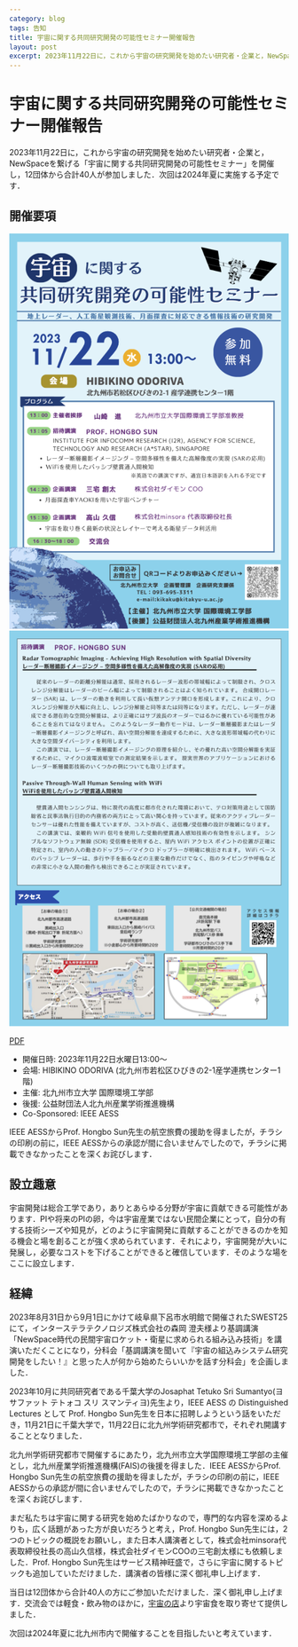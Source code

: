 ```yaml
---
category: blog
tags: 告知
title: 宇宙に関する共同研究開発の可能性セミナー開催報告
layout: post
excerpt: 2023年11月22日に，これから宇宙の研究開発を始めたい研究者・企業と，NewSpaceを繋げる「宇宙に関する共同研究開発の可能性セミナー」を開催し，12団体から合計40人が参加しました．次回は2024年夏に実施する予定です．
---
```

# 宇宙に関する共同研究開発の可能性セミナー開催報告

2023年11月22日に，これから宇宙の研究開発を始めたい研究者・企業と，NewSpaceを繋げる「宇宙に関する共同研究開発の可能性セミナー」を開催し，12団体から合計40人が参加しました．次回は2024年夏に実施する予定です．

## 開催要項

![イベントチラシ表面](/assets/images/20231122_space_event_1.png)
![イベントチラシ裏面](/assets/images/20231122_space_event_2.png)

[PDF](/assets/pdfs/20231122_space_event.pdf)

* 開催日時: 2023年11月22日水曜日13:00〜
* 会場: HIBIKINO ODORIVA (北九州市若松区ひびきの2-1産学連携センター1階)
* 主催: 北九州市立大学 国際環境工学部
* 後援: 公益財団法人北九州産業学術推進機構
* Co-Sponsored: IEEE AESS

IEEE AESSからProf. Hongbo Sun先生の航空旅費の援助を得ましたが，チラシの印刷の前に，IEEE AESSからの承認が間に合いませんでしたので，チラシに掲載できなかったことを深くお詫びします．

## 設立趣意

宇宙開発は総合工学であり，ありとあらゆる分野が宇宙に貢献できる可能性があります．PIや将来のPIの卵，今は宇宙産業ではない民間企業にとって，自分の有する技術シーズや知見が，どのように宇宙開発に貢献することができるのかを知る機会と場を創ることが強く求められています．それにより，宇宙開発が大いに発展し，必要なコストを下げることができると確信しています．そのような場をここに設立します．

## 経緯

2023年8月31日から9月1日にかけて岐阜県下呂市水明館で開催されたSWEST25にて，インターステラテクノロジズ株式会社の森岡 澄夫様より基調講演「NewSpace時代の民間宇宙ロケット・衛星に求められる組み込み技術」を講演いただくことになり，分科会「基調講演を聞いて『宇宙の組込みシステム研究開発をしたい！』と思った人が何から始めたらいいかを話す分科会」を企画しました．

2023年10月に共同研究者である千葉大学のJosaphat Tetuko Sri Sumantyo(ヨサファット テトォコ スリ スマンティヨ)先生より，IEEE AESS の Distinguished Lectures として Prof. Hongbo Sun先生を日本に招聘しようという話をいただき，11月21日に千葉大学で，11月22日に北九州学術研究都市で，それぞれ開講することとなりました．

北九州学術研究都市で開催するにあたり，北九州市立大学国際環境工学部の主催とし，北九州産業学術推進機構(FAIS)の後援を得ました．IEEE AESSからProf. Hongbo Sun先生の航空旅費の援助を得ましたが，チラシの印刷の前に，IEEE AESSからの承認が間に合いませんでしたので，チラシに掲載できなかったことを深くお詫びします．

まだ私たちは宇宙に関する研究を始めたばかりなので，専門的な内容を深めるよりも，広く話題があった方が良いだろうと考え，Prof. Hongbo Sun先生には，2つのトピックの概説をお願いし，また日本人講演者として，株式会社minsora代表取締役社長の高山久信様，株式会社ダイモンCOOの三宅創太様にも依頼しました．Prof. Hongbo Sun先生はサービス精神旺盛で，さらに宇宙に関するトピックも追加していただけました．講演者の皆様に深く御礼申し上げます．

当日は12団体から合計40人の方にご参加いただけました．深く御礼申し上げます．交流会では軽食・飲み物のほかに，[宇宙の店](https://spacegoods.net/SHOP/958885/804670/list.html)より宇宙食を取り寄せて提供しました．

次回は2024年夏に北九州市内で開催することを目指したいと考えています．

